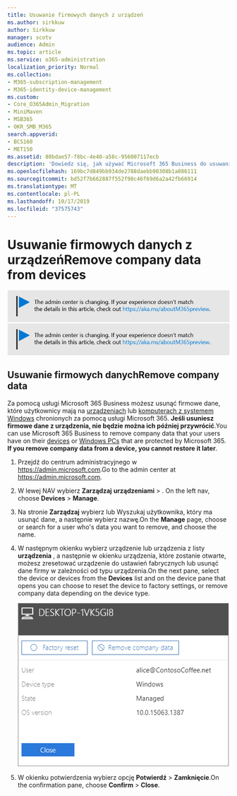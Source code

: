 ```yaml
---
title: Usuwanie firmowych danych z urządzeń
ms.author: sirkkuw
author: Sirkkuw
manager: scotv
audience: Admin
ms.topic: article
ms.service: o365-administration
localization_priority: Normal
ms.collection:
- M365-subscription-management
- M365-identity-device-management
ms.custom:
- Core_O365Admin_Migration
- MiniMaven
- MSB365
- OKR_SMB_M365
search.appverid:
- BCS160
- MET150
ms.assetid: 80bdae57-f8bc-4e40-a58c-956007117ecb
description: 'Dowiedz się, jak używać Microsoft 365 Business do usuwania danych firmowych z urządzeń użytkowników lub komputerów z systemem Windows. '
ms.openlocfilehash: 169bc7d849bb934de2788daebb90308b1a086111
ms.sourcegitcommit: bd52f7b662887f552f90c46f69d6a2a42fb66914
ms.translationtype: MT
ms.contentlocale: pl-PL
ms.lasthandoff: 10/17/2019
ms.locfileid: "37575743"
---
```

# <a name="remove-company-data-from-devices"></a><span data-ttu-id="a36a3-103">Usuwanie firmowych danych z urządzeń</span><span class="sxs-lookup"><span data-stu-id="a36a3-103">Remove company data from devices</span></span>

<span data-ttu-id="a36a3-104">[![Etykieta, aby poinformować, że centrum admin zmienia się i można znaleźć więcej szczegółów na aka.ms/aboutM365preview.](media/m365admincenterchanging.png)](https://docs.microsoft.com/office365/admin/microsoft-365-admin-center-preview)</span><span class="sxs-lookup"><span data-stu-id="a36a3-104">[![Label to let you know the admin center is changing and you can find more details at aka.ms/aboutM365preview.](media/m365admincenterchanging.png)](https://docs.microsoft.com/office365/admin/microsoft-365-admin-center-preview)</span></span>

## <a name="remove-company-data"></a><span data-ttu-id="a36a3-105">Usuwanie firmowych danych</span><span class="sxs-lookup"><span data-stu-id="a36a3-105">Remove company data</span></span>

<span data-ttu-id="a36a3-p101">Za pomocą usługi Microsoft 365 Business możesz usunąć firmowe dane, które użytkownicy mają na [urządzeniach](app-protection-settings-for-android-and-ios.md) lub [komputerach z systemem Windows](protection-settings-for-windows-10-devices.md) chronionych za pomocą usługi Microsoft 365. **Jeśli usuniesz firmowe dane z urządzenia, nie będzie można ich później przywrócić**.</span><span class="sxs-lookup"><span data-stu-id="a36a3-p101">You can use Microsoft 365 Business to remove company data that your users have on their [devices](app-protection-settings-for-android-and-ios.md) or [Windows PCs](protection-settings-for-windows-10-devices.md) that are protected by Microsoft 365. **If you remove company data from a device, you cannot restore it later**.</span></span> 
  
1. <span data-ttu-id="a36a3-108">Przejdź do centrum administracyjnego w <a href="https://go.microsoft.com/fwlink/p/?linkid=837890" target="_blank">https://admin.microsoft.com</a>.</span><span class="sxs-lookup"><span data-stu-id="a36a3-108">Go to the admin center at <a href="https://go.microsoft.com/fwlink/p/?linkid=837890" target="_blank">https://admin.microsoft.com</a>.</span></span>
    
2. <span data-ttu-id="a36a3-109">W lewej NAV wybierz **Zarządzaj** **urządzeniami** \> .  </span><span class="sxs-lookup"><span data-stu-id="a36a3-109">On the left nav, choose **Devices**  \> **Manage**.</span></span>
  
3. <span data-ttu-id="a36a3-110">Na stronie **Zarządzaj** wybierz lub Wyszukaj użytkownika, który ma usunąć dane, a następnie wybierz nazwę.</span><span class="sxs-lookup"><span data-stu-id="a36a3-110">On the **Manage** page, choose or search for a user who's data you want to remove, and choose the name.</span></span> 
    
4. <span data-ttu-id="a36a3-111">W następnym okienku wybierz urządzenie lub urządzenia z listy **urządzenia** , a następnie w okienku urządzenia, które zostanie otwarte, możesz zresetować urządzenie do ustawień fabrycznych lub usunąć dane firmy w zależności od typu urządzenia.</span><span class="sxs-lookup"><span data-stu-id="a36a3-111">On the next pane, select the device or devices from the **Devices** list and on the device pane that opens you can choose to reset the device to factory settings, or remove company data depending on the device type.</span></span> 
    
    ![On the remove comapany data pane, select the device from which you want to remove the data.](media/resetorremove.png)
  
5. <span data-ttu-id="a36a3-113">W okienku potwierdzenia wybierz opcję **Potwierdź** \> **Zamknięcie**.</span><span class="sxs-lookup"><span data-stu-id="a36a3-113">On the confirmation pane, choose **Confirm** \> **Close**.</span></span>
    


